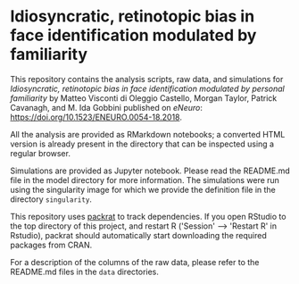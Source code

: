# Idiosyncratic, retinotopic bias in face identification modulated by familiarity

This repository contains the analysis scripts, raw data, and simulations for
*Idiosyncratic, retinotopic bias in face identification modulated by
personal familiarity* by Matteo Visconti di Oleggio Castello, Morgan
Taylor, Patrick Cavanagh, and M. Ida Gobbini published on *eNeuro*: https://doi.org/10.1523/ENEURO.0054-18.2018.

All the analysis are provided as RMarkdown notebooks; a converted HTML
version is already present in the directory that can be inspected using
a regular browser.

Simulations are provided as Jupyter notebook. Please read the README.md
file in the model directory for more information. The simulations were
run using the singularity image for which we provide the definition file
in the directory `singularity`.

This repository uses [packrat](https://rstudio.github.io/packrat/) to
track dependencies. If you open RStudio to the top directory of this
project, and restart R ('Session' --> 'Restart R' in Rstudio), packrat
should automatically start downloading the required packages from CRAN.

For a description of the columns of the raw data, please refer to the
README.md files in the `data` directories.
